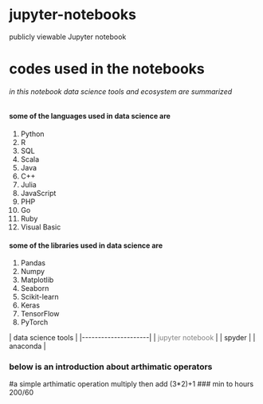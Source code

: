 # jupyter-notebooks
 publicly viewable Jupyter notebook 
<h1>codes used in the notebooks</h1>
 <h6>in this notebook data science tools and ecosystem are summarized</h6>
 <h4>some of the languages used in data science are</h4>
<ol>
<li>Python</li>
<li>R</li>
<li>SQL</li>
<li>Scala</li>
<li>Java</li>
<li>C++</li>
<li>Julia</li>
<li>JavaScript</li>
<li>PHP</li>
<li>Go</li>
<li>Ruby</li>
<li>Visual Basic</li>




    
</ol>
<h4>some of the libraries used in data science are</h4>
<ol>
<li>Pandas</li>
<li>Numpy</li>
<li>Matplotlib</li>
<li>Seaborn</li>
<li>Scikit-learn</li>
<li>Keras</li>
<li>TensorFlow</li>
<li>PyTorch</li>





    
</ol>
| data science tools  |
|---------------------|
| <span style="color: gray">jupyter notebook</span> |
| spyder              |
| anaconda            |

<h3>below is an introduction about arthimatic operators</h3>
#a simple arthimatic operation multiply then add
(3*2)+1
### min to hours
200/60

